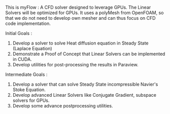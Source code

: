 This is myFlow : A CFD solver designed to leverage GPUs. 
The Linear Solvers will be optimized for GPUs. 
It uses a polyMesh from OpenFOAM, so that we do not need to develop own mesher and can thus focus on CFD code implementation. 

Initial Goals : 
1. Develop a solver to solve Heat diffusion equation in Steady State (Laplace Equation)
2. Demonstrate a Proof of Concept that Linear Solvers can be implemented in CUDA. 
3. Develop utilities for post-processing the results in Paraview. 

Intermediate Goals : 
1. Develop a solver that can solve Steady State incompressible Navier's Stoke Equation. 
2. Develop advanced Linear Solvers like Conjugate Gradient, subspace solvers for GPUs. 
3. Develop some advance postprocessing utilities. 


